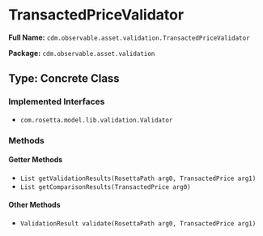 # TransactedPriceValidator

**Full Name:** `cdm.observable.asset.validation.TransactedPriceValidator`

**Package:** `cdm.observable.asset.validation`

## Type: Concrete Class

### Implemented Interfaces

- `com.rosetta.model.lib.validation.Validator`

### Methods

#### Getter Methods

- `List getValidationResults(RosettaPath arg0, TransactedPrice arg1)`
- `List getComparisonResults(TransactedPrice arg0)`

#### Other Methods

- `ValidationResult validate(RosettaPath arg0, TransactedPrice arg1)`

